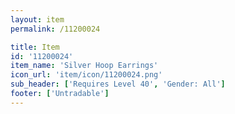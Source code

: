 ```yaml
---
layout: item
permalink: /11200024

title: Item
id: '11200024'
item_name: 'Silver Hoop Earrings'
icon_url: 'item/icon/11200024.png'
sub_header: ['Requires Level 40', 'Gender: All']
footer: ['Untradable']
---
```

